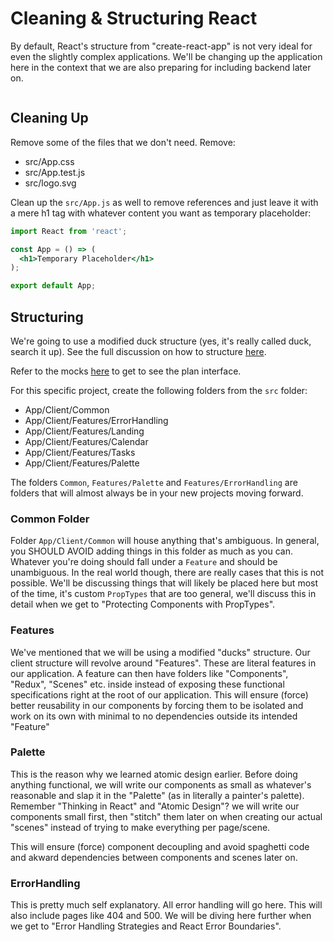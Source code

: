 # Cleaning & Structuring React

By default, React's structure from "create-react-app" is not very ideal for even the slightly complex applications. We'll be changing up the application here in the context that we are also preparing for including backend later on.

```bash

```

## Cleaning Up

Remove some of the files that we don't need.
Remove:
- src/App.css
- src/App.test.js
- src/logo.svg

Clean up the `src/App.js` as well to remove references and just leave it with a mere h1 tag with whatever content you want as temporary placeholder:

```jsx
import React from 'react';

const App = () => (
  <h1>Temporary Placeholder</h1>
);

export default App;
```

## Structuring

We're going to use a modified duck structure (yes, it's really called duck, search it up).
See the full discussion on how to structure [here](/modules/react-advanced/modified-duck-structure.md).

Refer to the mocks [here](https://xd.adobe.com/view/cdc8394c-8a65-42ad-56af-3d559771ce3e-bbf9/screen/f6545cae-8da0-4141-9063-f6b32540a685/iPhone-X-XS-1) to get to see the plan interface.

For this specific project, create the following folders from the `src` folder:

- App/Client/Common
- App/Client/Features/ErrorHandling
- App/Client/Features/Landing
- App/Client/Features/Calendar
- App/Client/Features/Tasks
- App/Client/Features/Palette

The folders `Common`, `Features/Palette` and `Features/ErrorHandling` are folders that will almost always be in your new projects moving forward.

### Common Folder

Folder `App/Client/Common` will house anything that's ambiguous. In general, you SHOULD AVOID adding things in this folder as much as you can. Whatever you're doing should fall under a `Feature` and should be unambiguous. In the real world though, there are really cases that this is not possible. We'll be discussing things that will likely be placed here but most of the time, it's custom `PropTypes` that are too general, we'll discuss this in detail when we get to "Protecting Components with PropTypes".

### Features

We've mentioned that we will be using a modified "ducks" structure. Our client structure will revolve around "Features". These are literal features in our application. A feature can then have folders like "Components", "Redux", "Scenes" etc. inside instead of exposing these functional specifications right at the root of our application. This will ensure (force) better reusability in our components by forcing them to be isolated and work on its own with minimal to no dependencies outside its intended "Feature"

### Palette

This is the reason why we learned atomic design earlier. Before doing anything functional, we will write our components as small as whatever's reasonable and slap it in the "Palette" (as in literally a painter's palette). Remember "Thinking in React" and "Atomic Design"? we will write our components small first, then "stitch" them later on when creating our actual "scenes" instead of trying to make everything per page/scene.

This will ensure (force) component decoupling and avoid spaghetti code and akward dependencies between components and scenes later on.

### ErrorHandling

This is pretty much self explanatory. All error handling will go here. This will also include pages like 404 and 500. We will be diving here further when we get to "Error Handling Strategies and React Error Boundaries".